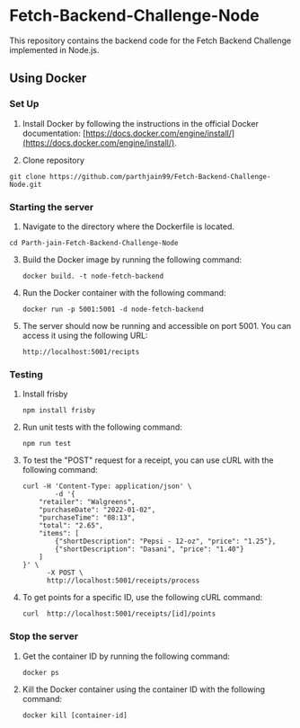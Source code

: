 # Fetch-Backend-Challenge-Node

This repository contains the backend code for the Fetch Backend Challenge implemented in Node.js.

## Using Docker

### Set Up
1. Install Docker by following the instructions in the official Docker documentation: [https://docs.docker.com/engine/install/](https://docs.docker.com/engine/install/).

2. Clone repository
```
git clone https://github.com/parthjain99/Fetch-Backend-Challenge-Node.git
```

### Starting the server
1. Navigate to the directory where the Dockerfile is located.
```
cd Parth-jain-Fetch-Backend-Challenge-Node
```

3. Build the Docker image by running the following command:
    ```
    docker build. -t node-fetch-backend
    ```

4. Run the Docker container with the following command:
    ```
    docker run -p 5001:5001 -d node-fetch-backend
    ```

5. The server should now be running and accessible on port 5001. You can access it using the following URL:
    ```
    http://localhost:5001/recipts
    ```

### Testing
1. Install frisby
    ```
    npm install frisby
    ```
2. Run unit tests with the following command:
    ```
    npm run test
    ```

3. To test the "POST" request for a receipt, you can use cURL with the following command:
    ```
    curl -H 'Content-Type: application/json' \
            -d '{
        "retailer": "Walgreens",
        "purchaseDate": "2022-01-02",
        "purchaseTime": "08:13",
        "total": "2.65",
        "items": [
            {"shortDescription": "Pepsi - 12-oz", "price": "1.25"},
            {"shortDescription": "Dasani", "price": "1.40"}
        ]
    }' \
          -X POST \
          http://localhost:5001/receipts/process
    ```

4. To get points for a specific ID, use the following cURL command:
    ```
    curl  http://localhost:5001/receipts/[id]/points
    ```

### Stop the server
1. Get the container ID by running the following command:
    ```
    docker ps
    ```

2. Kill the Docker container using the container ID with the following command:
    ```
    docker kill [container-id]
    ```
